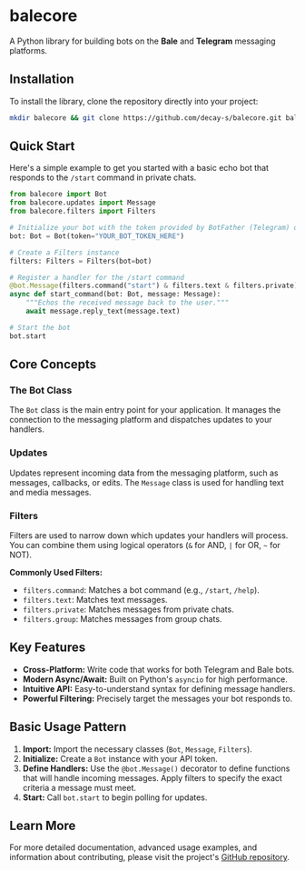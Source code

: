 # balecore

A Python library for building bots on the **Bale** and **Telegram** messaging platforms.

## Installation

To install the library, clone the repository directly into your project:

```bash
mkdir balecore && git clone https://github.com/decay-s/balecore.git balecore
```

## Quick Start

Here's a simple example to get you started with a basic echo bot that responds to the `/start` command in private chats.

```python
from balecore import Bot
from balecore.updates import Message
from balecore.filters import Filters

# Initialize your bot with the token provided by BotFather (Telegram) or BotBot (Bale)
bot: Bot = Bot(token="YOUR_BOT_TOKEN_HERE")

# Create a Filters instance
filters: Filters = Filters(bot=bot)

# Register a handler for the /start command
@bot.Message(filters.command("start") & filters.text & filters.private)
async def start_command(bot: Bot, message: Message):
    """Echos the received message back to the user."""
    await message.reply_text(message.text)

# Start the bot
bot.start
```

## Core Concepts

### The Bot Class
The `Bot` class is the main entry point for your application. It manages the connection to the messaging platform and dispatches updates to your handlers.

### Updates
Updates represent incoming data from the messaging platform, such as messages, callbacks, or edits. The `Message` class is used for handling text and media messages.

### Filters
Filters are used to narrow down which updates your handlers will process. You can combine them using logical operators (`&` for AND, `|` for OR, `~` for NOT).

**Commonly Used Filters:**
*   `filters.command`: Matches a bot command (e.g., `/start`, `/help`).
*   `filters.text`: Matches text messages.
*   `filters.private`: Matches messages from private chats.
*   `filters.group`: Matches messages from group chats.

## Key Features

*   **Cross-Platform:** Write code that works for both Telegram and Bale bots.
*   **Modern Async/Await:** Built on Python's `asyncio` for high performance.
*   **Intuitive API:** Easy-to-understand syntax for defining message handlers.
*   **Powerful Filtering:** Precisely target the messages your bot responds to.

## Basic Usage Pattern

1.  **Import:** Import the necessary classes (`Bot`, `Message`, `Filters`).
2.  **Initialize:** Create a `Bot` instance with your API token.
3.  **Define Handlers:** Use the `@bot.Message()` decorator to define functions that will handle incoming messages. Apply filters to specify the exact criteria a message must meet.
4.  **Start:** Call `bot.start` to begin polling for updates.

## Learn More

For more detailed documentation, advanced usage examples, and information about contributing, please visit the project's [GitHub repository](https://github.com/decay-s/balecore).
```
